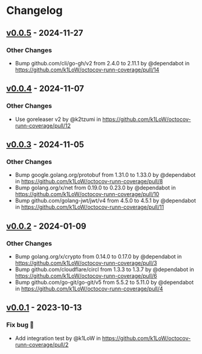 # Changelog

## [v0.0.5](https://github.com/k1LoW/octocov-runn-coverage/compare/v0.0.4...v0.0.5) - 2024-11-27
### Other Changes
- Bump github.com/cli/go-gh/v2 from 2.4.0 to 2.11.1 by @dependabot in https://github.com/k1LoW/octocov-runn-coverage/pull/14

## [v0.0.4](https://github.com/k1LoW/octocov-runn-coverage/compare/v0.0.3...v0.0.4) - 2024-11-07
### Other Changes
- Use goreleaser v2 by @k2tzumi in https://github.com/k1LoW/octocov-runn-coverage/pull/12

## [v0.0.3](https://github.com/k1LoW/octocov-runn-coverage/compare/v0.0.2...v0.0.3) - 2024-11-05
### Other Changes
- Bump google.golang.org/protobuf from 1.31.0 to 1.33.0 by @dependabot in https://github.com/k1LoW/octocov-runn-coverage/pull/8
- Bump golang.org/x/net from 0.19.0 to 0.23.0 by @dependabot in https://github.com/k1LoW/octocov-runn-coverage/pull/10
- Bump github.com/golang-jwt/jwt/v4 from 4.5.0 to 4.5.1 by @dependabot in https://github.com/k1LoW/octocov-runn-coverage/pull/11

## [v0.0.2](https://github.com/k1LoW/octocov-runn-coverage/compare/v0.0.1...v0.0.2) - 2024-01-09
### Other Changes
- Bump golang.org/x/crypto from 0.14.0 to 0.17.0 by @dependabot in https://github.com/k1LoW/octocov-runn-coverage/pull/3
- Bump github.com/cloudflare/circl from 1.3.3 to 1.3.7 by @dependabot in https://github.com/k1LoW/octocov-runn-coverage/pull/6
- Bump github.com/go-git/go-git/v5 from 5.5.2 to 5.11.0 by @dependabot in https://github.com/k1LoW/octocov-runn-coverage/pull/4

## [v0.0.1](https://github.com/k1LoW/octocov-runn-coverage/commits/v0.0.1) - 2023-10-13
### Fix bug 🐛
- Add integration test by @k1LoW in https://github.com/k1LoW/octocov-runn-coverage/pull/2
